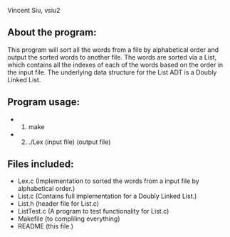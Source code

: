 Vincent Siu, vsiu2
## About the program:
This program will sort all the words from a file by alphabetical order and output the sorted words to another file. The words are sorted via a List, which contains all the indexes of each of the words based on the order in the input file. The underlying data structure for the List ADT is a Doubly Linked List.

## Program usage: 
 - 1. make
 - 2. ./Lex (input file) (output file)

## Files included:
 - Lex.c (Implementation to sorted the words from a input file by alphabetical order.)
 - List.c (Contains full implementation for a Doubly Linked List.)
 - List.h (header file for List.c)
 - ListTest.c (A program to test functionality for List.c)
 - Makefile (to compliling everything)
 - README (this file.)
